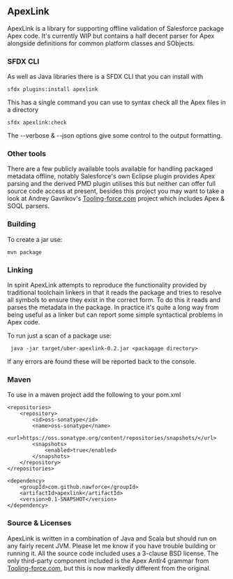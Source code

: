 
## ApexLink

ApexLink is a library for supporting offline validation of Salesforce package Apex code. It's currently WIP but
contains a half decent parser for Apex alongside definitions for common platform classes and SObjects. 

### SFDX CLI

As well as Java libraries there is a SFDX CLI that you can install with

    sfdx plugins:install apexlink

This has a single command you can use to syntax check all the Apex files in a directory

    sfdx apexlink:check
    
The --verbose & --json options give some control to the output formatting.    

### Other tools
 
There are a few publicly available tools available for handling packaged metadata offline, notably Salesforce's own 
Eclipse plugin provides Apex parsing and the derived PMD plugin utilises this but neither can offer full source code
access at present, besides this project you may want to take a look at Andrey Gavrikov's 
[Tooling-force.com](https://github.com/neowit/tooling-force.com) project which includes Apex & SOQL parsers.   

### Building

To create a jar use:

    mvn package

### Linking

In spirit ApexLink attempts to reproduce the functionality provided by traditional toolchain linkers in that it reads 
the package and tries to resolve all symbols to ensure they exist in the correct form. To do this it reads and parses
the metadata in the package. In practice it's quite a long way from being useful as a linker but can report some simple
syntactical problems in Apex code.

To run just a scan of a package use:

     java -jar target/uber-apexlink-0.2.jar <packagage directory>
     
If any errors are found these will be reported back to the console.
     
### Maven

To use in a maven project add the following to your pom.xml

    <repositories>
        <repository>
            <id>oss-sonatype</id>
            <name>oss-sonatype</name>
            <url>https://oss.sonatype.org/content/repositories/snapshots/</url>
            <snapshots>
                <enabled>true</enabled>
            </snapshots>
        </repository>
    </repositories>

    <dependency>
        <groupId>com.github.nawforce</groupId>
        <artifactId>apexlink</artifactId>
        <version>0.1-SNAPSHOT</version>
    </dependency>

### Source & Licenses

ApexLink is written in a combination of Java and Scala but should run on any fairly recent JVM. Please let me know if 
you have trouble building or running it. All the source code included uses a 3-clause BSD license. The only third-party
component included is the Apex Antlr4 grammar from [Tooling-force.com](https://github.com/neowit/tooling-force.com),
but this is now markedly different from the original.  

